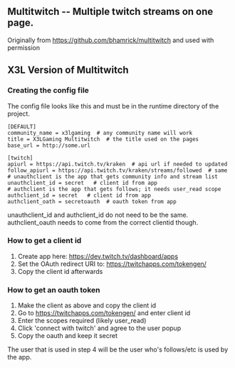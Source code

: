 ## Multitwitch -- Multiple twitch streams on one page.

Originally from https://github.com/bhamrick/multitwitch and used with
permission

## X3L Version of Multitwitch

### Creating the config file
The config file looks like this and must be in the runtime directory of the
project.

```
[DEFAULT]
community_name = x3lgaming  # any community name will work
title = X3LGaming Multitwitch  # the title used on the pages
base_url = http://some.url

[twitch]
apiurl = https://api.twitch.tv/kraken  # api url if needed to updated
follow_apiurl = https://api.twitch.tv/kraken/streams/followed  # same
# unauthclient is the app that gets community info and stream list
unauthclient_id = secret   # client id from app
# authclient is the app that gets follows; it needs user_read scope
authclient_id = secret   # client id from app
authclient_oath = secretoauth  # oauth token from app
```

unauthclient_id and authclient_id do not need to be the same. authclient_oauth
needs to come from the correct clientid though.

### How to get a client id
1. Create app here: https://dev.twitch.tv/dashboard/apps
2. Set the OAuth redirect URI to:
    https://twitchapps.com/tokengen/
3. Copy the client id afterwards


### How to get an oauth token
1. Make the client as above and copy the client id
2. Go to https://twitchapps.com/tokengen/ and enter client id
3. Enter the scopes required (likely user_read)
4. Click 'connect with twitch' and agree to the user popup
5. Copy the oauth and keep it secret

The user that is used in step 4 will be the user who's follows/etc is used by
the app.
